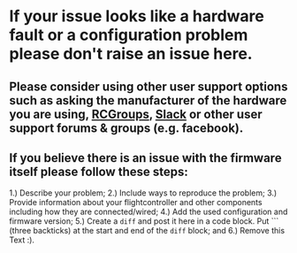 # If your issue looks like a hardware fault or a configuration problem please don't raise an issue here.

## Please consider using other user support options such as asking the manufacturer of the hardware you are using, [RCGroups](https://rcgroups.com/forums/showthread.php?t=2464844), [Slack](https://slack.betaflight.tech) or other user support forums & groups (e.g. facebook).

## If you believe there is an issue with the firmware itself please follow these steps:
1.) Describe your problem;
2.) Include ways to reproduce the problem;
3.) Provide information about your flightcontroller and other components including how they are connected/wired;
4.) Add the used configuration and firmware version;
5.) Create a `diff` and post it here in a code block. Put \`\`\` (three backticks) at the start and end of the `diff` block; and
6.) Remove this Text :).
